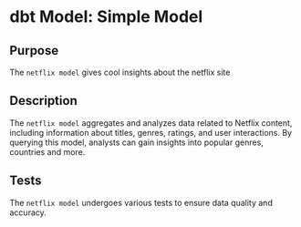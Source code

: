 # dbt Model: Simple Model

## Purpose
The `netflix model` gives cool insights about the netflix site 

## Description
The `netflix model` aggregates and analyzes data related to Netflix content, including information about titles, genres, ratings, and user interactions. By querying this model, analysts can gain insights into popular genres, countries and more.

## Tests
The `netflix model` undergoes various tests to ensure data quality and accuracy.
